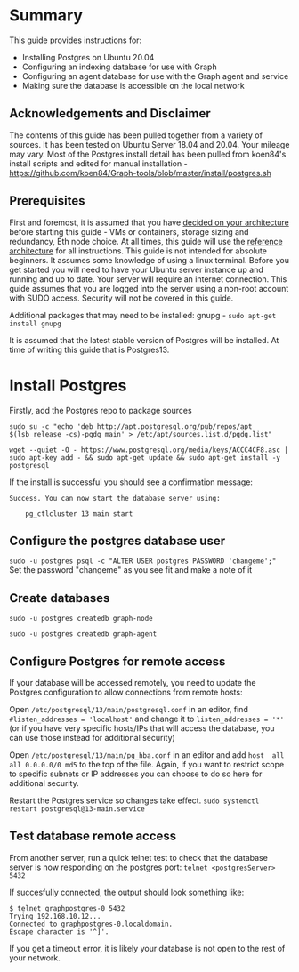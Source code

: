 # Summary
This guide provides instructions for:
* Installing Postgres on Ubuntu 20.04
* Configuring an indexing database for use with Graph
* Configuring an agent database for use with the Graph agent and service
* Making sure the database is accessible on the local network

## Acknowledgements and Disclaimer
The contents of this guide has been pulled together from a variety of sources. It has been tested on Ubuntu Server 18.04 and 20.04. Your mileage may vary. Most of the Postgres install detail has been pulled from koen84's install scripts and edited for manual installation - https://github.com/koen84/Graph-tools/blob/master/install/postgres.sh

## Prerequisites
First and foremost, it is assumed that you have [decided on your architecture](https://github.com/cryptovestor21/GraphProtocolGuides/wiki/Decide-on-your-Architecture) before starting this guide - VMs or containers, storage sizing and redundancy, Eth node choice. At all times, this guide will use the [reference architecture](https://github.com/cryptovestor21/GraphProtocolGuides/wiki/Decide-on-your-Architecture#reference-architecture) for all instructions. This guide is not intended for absolute beginners. It assumes some knowledge of using a linux terminal. Before you get started you will need to have your Ubuntu server instance up and running and up to date. Your server will require an internet connection. This guide assumes that you are logged into the server using a non-root account with SUDO access. Security will not be covered in this guide.

Additional packages that may need to be installed:
gnupg - `sudo apt-get install gnupg`

It is assumed that the latest stable version of Postgres will be installed. At time of writing this guide that is Postgres13.


# Install Postgres
Firstly, add the Postgres repo to package sources

`sudo su -c "echo 'deb http://apt.postgresql.org/pub/repos/apt $(lsb_release -cs)-pgdg main' > /etc/apt/sources.list.d/pgdg.list"`

```wget --quiet -O - https://www.postgresql.org/media/keys/ACCC4CF8.asc | sudo apt-key add - && sudo apt-get update && sudo apt-get install -y postgresql```

If the install is successful you should see a confirmation message:

```
Success. You can now start the database server using:

    pg_ctlcluster 13 main start
```

## Configure the postgres database user
`sudo -u postgres psql -c "ALTER USER postgres PASSWORD 'changeme';"` Set the password "changeme" as you see fit and make a note of it

## Create databases
`sudo -u postgres createdb graph-node`

`sudo -u postgres createdb graph-agent`

## Configure Postgres for remote access
If your database will be accessed remotely, you need to update the Postgres configuration to allow connections from remote hosts:

Open `/etc/postgresql/13/main/postgresql.conf` in an editor, find `#listen_addresses = 'localhost'` and change it to `listen_addresses = '*'` (or if you have very specific hosts/IPs that will access the database, you can use those instead for additional security)

Open `/etc/postgresql/13/main/pg_hba.conf` in an editor and add `host  all  all 0.0.0.0/0 md5` to the top of the file. Again, if you want to restrict scope to specific subnets or IP addresses you can choose to do so here for additional security.

Restart the Postgres service so changes take effect. `sudo systemctl restart postgresql@13-main.service`

## Test database remote access
From another server, run a quick telnet test to check that the database server is now responding on the postgres port:
`telnet <postgresServer> 5432`

If succesfully connected, the output should look something like:
```
$ telnet graphpostgres-0 5432
Trying 192.168.10.12...
Connected to graphpostgres-0.localdomain.
Escape character is '^]'.
```

If you get a timeout error, it is likely your database is not open to the rest of your network.

